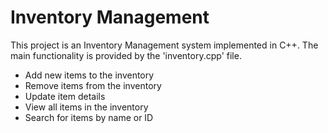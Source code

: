 # Inventory Management

This project is an Inventory Management system implemented in C++. The main functionality is provided by the 'inventory.cpp' file.

- Add new items to the inventory
- Remove items from the inventory
- Update item details
- View all items in the inventory
- Search for items by name or ID

